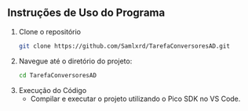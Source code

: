 ## Instruções de Uso do Programa
1. Clone o repositório
    ```bash
    git clone https://github.com/Samlxrd/TarefaConversoresAD.git

2. Navegue até o diretório do projeto:
    ```bash
    cd TarefaConversoresAD

3. Execução do Código
    - Compilar e executar o projeto utilizando o Pico SDK no VS Code.
